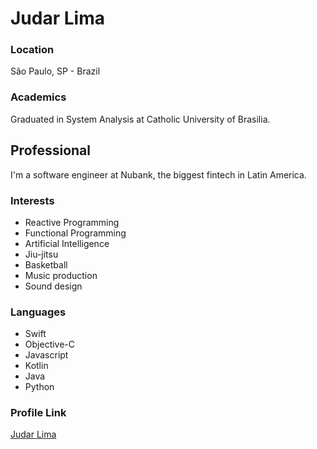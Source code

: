 # Judar Lima

### Location

São Paulo, SP - Brazil

### Academics

Graduated in System Analysis at Catholic University of Brasilia.

## Professional

I'm a software engineer at Nubank, the biggest fintech in Latin America.

### Interests

- Reactive Programming
- Functional Programming
- Artificial Intelligence
- Jiu-jitsu
- Basketball
- Music production
- Sound design

### Languages

- Swift
- Objective-C
- Javascript
- Kotlin
- Java
- Python

### Profile Link

[Judar Lima](https://github.com/judarlima)

